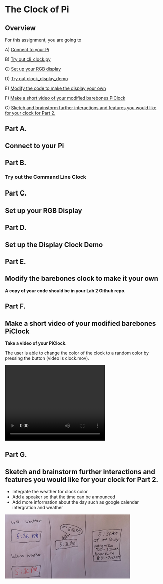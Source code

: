 # The Clock of Pi

## Overview
For this assignment, you are going to 

A) [Connect to your Pi](#part-a)  

B) [Try out cli_clock.py](#part-b) 

C) [Set up your RGB display](#part-c)

D) [Try out clock_display_demo](#part-d) 

E) [Modify the code to make the display your own](#part-e)

F) [Make a short video of your modified barebones PiClock](#part-f)

G) [Sketch and brainstorm further interactions and features you would like for your clock for Part 2.](#part-g)

## Part A. 
## Connect to your Pi


## Part B. 
### Try out the Command Line Clock

## Part C. 
## Set up your RGB Display


## Part D. 
## Set up the Display Clock Demo

## Part E.
## Modify the barebones clock to make it your own

**A copy of your code should be in your Lab 2 Github repo.**

## Part F. 
## Make a short video of your modified barebones PiClock

**Take a video of your PiClock.**

The user is able to change the color of the clock to a random color by pressing the button (video is clock.mov).

<video width="320" height="240" controls>
  <source src="clock.mov" type="video/mov">
</video>

## Part G. 
## Sketch and brainstorm further interactions and features you would like for your clock for Part 2.

* Integrate the weather for clock color
* Add a speaker so that the time can be announced
* Add more information about the day such as google calendar intergration and weather

<img src="sketch.jpeg" width="400">


